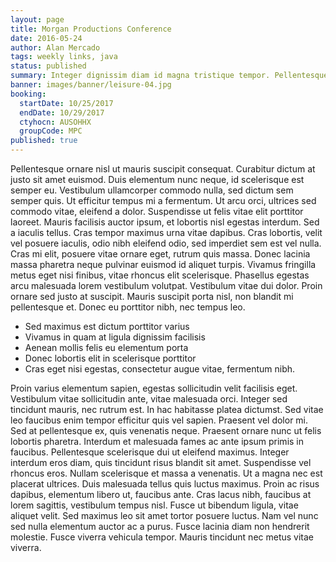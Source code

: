 ```yaml
---
layout: page
title: Morgan Productions Conference
date: 2016-05-24
author: Alan Mercado
tags: weekly links, java
status: published
summary: Integer dignissim diam id magna tristique tempor. Pellentesque.
banner: images/banner/leisure-04.jpg
booking:
  startDate: 10/25/2017
  endDate: 10/29/2017
  ctyhocn: AUSOHHX
  groupCode: MPC
published: true
---
```

Pellentesque ornare nisl ut mauris suscipit consequat. Curabitur dictum at justo sit amet euismod. Duis elementum nunc neque, id scelerisque est semper eu. Vestibulum ullamcorper commodo nulla, sed dictum sem semper quis. Ut efficitur tempus mi a fermentum. Ut arcu orci, ultrices sed commodo vitae, eleifend a dolor. Suspendisse ut felis vitae elit porttitor laoreet.
Mauris facilisis auctor ipsum, et lobortis nisl egestas interdum. Sed a iaculis tellus. Cras tempor maximus urna vitae dapibus. Cras lobortis, velit vel posuere iaculis, odio nibh eleifend odio, sed imperdiet sem est vel nulla. Cras mi elit, posuere vitae ornare eget, rutrum quis massa. Donec lacinia massa pharetra neque pulvinar euismod id aliquet turpis. Vivamus fringilla metus eget nisi finibus, vitae rhoncus elit scelerisque. Phasellus egestas arcu malesuada lorem vestibulum volutpat. Vestibulum vitae dui dolor. Proin ornare sed justo at suscipit. Mauris suscipit porta nisl, non blandit mi pellentesque et. Donec eu porttitor nibh, nec tempus leo.

* Sed maximus est dictum porttitor varius
* Vivamus in quam at ligula dignissim facilisis
* Aenean mollis felis eu elementum porta
* Donec lobortis elit in scelerisque porttitor
* Cras eget nisi egestas, consectetur augue vitae, fermentum nibh.

Proin varius elementum sapien, egestas sollicitudin velit facilisis eget. Vestibulum vitae sollicitudin ante, vitae malesuada orci. Integer sed tincidunt mauris, nec rutrum est. In hac habitasse platea dictumst. Sed vitae leo faucibus enim tempor efficitur quis vel sapien. Praesent vel dolor mi. Sed at pellentesque ex, quis venenatis neque. Praesent ornare nunc ut felis lobortis pharetra. Interdum et malesuada fames ac ante ipsum primis in faucibus. Pellentesque scelerisque dui ut eleifend maximus. Integer interdum eros diam, quis tincidunt risus blandit sit amet.
Suspendisse vel rhoncus eros. Nullam scelerisque et massa a venenatis. Ut a magna nec est placerat ultrices. Duis malesuada tellus quis luctus maximus. Proin ac risus dapibus, elementum libero ut, faucibus ante. Cras lacus nibh, faucibus at lorem sagittis, vestibulum tempus nisl. Fusce ut bibendum ligula, vitae aliquet velit. Sed maximus leo sit amet tortor posuere luctus. Nam vel nunc sed nulla elementum auctor ac a purus. Fusce lacinia diam non hendrerit molestie. Fusce viverra vehicula tempor. Mauris tincidunt nec metus vitae viverra.
